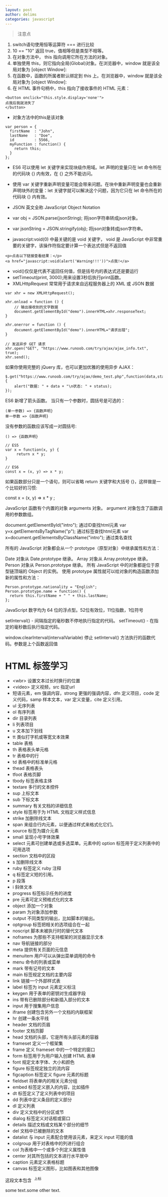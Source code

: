 ```yaml
---
layout: post
author: delims
categories: javascript
---
```


> 注意点

1. switch语句使用恒等运算符 === 进行比较
2. 10 == "10" 返回 true，值相等但是类型不相等。
3. 在对象方法中， this 指向调用它所在方法的对象。
4. 单独使用 this，则它指向全局(Global)对象。在浏览器中，window 就是该全局对象为 [object Window]:
5. 在函数中，函数的所属者默认绑定到 this 上。在浏览器中，window 就是该全局对象为 [object Window]:
6. 在 HTML 事件句柄中，this 指向了接收事件的 HTML 元素：

```
<button onclick="this.style.display='none'">
点我后我就消失了
</button>
```
- 对象方法中的this是该对象
```
var person = {
  firstName  : "John",
  lastName   : "Doe",
  id         : 5566,
  myFunction : function() {
    return this;
  }
};
```

- ES6 可以使用 let 关键字来实现块级作用域。let 声明的变量只在 let 命令所在的代码块 {} 内有效，在 {} 之外不能访问。

- 使用 var 关键字重新声明变量可能会带来问题。在块中重新声明变量也会重新声明块外的变量：let 关键字就可以解决这个问题，因为它只在 let 命令所在的代码块 {} 内有效。
- JSON 英文全称 JavaScript Object Notation
- var obj = JSON.parse(jsonString);  将json字符串转成json对象。
- var jsonString = JSON.stringify(obj); 将json对象转成json字符串。
- javascript:void(0) 中最关键的是 void 关键字， void 是 JavaScript 中非常重要的关键字，该操作符指定要计算一个表达式但是不返回值

```
<p>点击以下链接查看结果：</p>
<a href="javascript:void(alert('Warning!!!'))">点我!</a>
```

- void()仅仅是代表不返回任何值，但是括号内的表达式还是要运行
- setTimeout(print, 3000);用来设置3秒后执行print函数。
- XMLHttpRequest 常常用于请求来自远程服务器上的 XML 或 JSON 数据


```
var xhr = new XMLHttpRequest();
 
xhr.onload = function () {
    // 输出接收到的文字数据
    document.getElementById("demo").innerHTML=xhr.responseText;
}
 
xhr.onerror = function () {
    document.getElementById("demo").innerHTML="请求出错";
}
 
// 发送异步 GET 请求
xhr.open("GET", "https://www.runoob.com/try/ajax/ajax_info.txt", true);
xhr.send();
```

如果你使用完整的 jQuery 库，也可以更加优雅的使用异步 AJAX：

```
$.get("https://www.runoob.com/try/ajax/demo_test.php",function(data,status){
    alert("数据: " + data + "\n状态: " + status);
});
```

ES6 新增了箭头函数。
当只有一个参数时，圆括号是可选的：

```
(单一参数) => {函数声明}
单一参数 => {函数声明}
```

没有参数的函数应该写成一对圆括号:

```
() => {函数声明}

// ES5
var x = function(x, y) {
     return x * y;
}
 
// ES6
const x = (x, y) => x * y;

```

如果函数部分只是一个语句，则可以省略 return 关键字和大括号 {}，这样做是一个比较好的习惯:

const x = (x, y) =>  x * y ;

JavaScript 函数有个内置的对象 arguments 对象。
argument 对象包含了函数调用的参数数组。


document.getElementById("intro");  通过ID查找html元素
var y=x.getElementsByTagName("p"); 通过标签查找html元素
var x=document.getElementsByClassName("intro"); 通过类名查找

所有的 JavaScript 对象都会从一个 prototype（原型对象）中继承属性和方法：

Date 对象从 Date.prototype 继承。
Array 对象从 Array.prototype 继承。
Person 对象从 Person.prototype 继承。
所有 JavaScript 中的对象都是位于原型链顶端的 Object 的实例。
使用 prototype 属性就可以给对象的构造函数添加新的属性和方法：

```
Person.prototype.nationality = "English";
Person.prototype.name = function() {
  return this.firstName + " " + this.lastName;
};
```
 JavaScript 数字均为 64 位的浮点型。52位有效位，11位指数，1位符号

setInterval() - 间隔指定的毫秒数不停地执行指定的代码。
setTimeout() - 在指定的毫秒数后执行指定代码。

window.clearInterval(intervalVariable) 停止 setInterval() 方法执行的函数代码。参数是上个函数返回值


# HTML 标签学习

- \<wbr\> 设置文本过长时换行的位置
- \<video\> 定义视频，src 指定url
- 短语元素，em 强调内容，strong 更强的强调内容，dfn 定义项目，code 定义代码，samp 样本文本，var 定义变量，cite 定义引用。
- ul 无序列表
- ol 有序列表 
- dir 目录列表
- li 列表项目
- u 文本加下划线
- tt 类似打字机或等宽文本效果
- table 表格
- th 表格表头单元格
- tr 表格中的行
- td 表格中的标准单元格
- thead 表格表头
- tfoot 表格页脚
- tbody 标签表格主体
- textare 多行的文本控件
- sup 上标文本
- sub 下标文本
- summary 有关文档的详细信息
- style 标签用于为 HTML 文档定义样式信息
- strike 加删除线文本
- span 来组合行内元素，以便通过样式来格式化它们。
- source 标签为媒介元素
- small 呈现小号字体效果
- select 元素可创建单选或多选菜单。元素中的 option 标签用于定义列表中的可用选项
- section 文档中的区段
- s 加删除线文本
- ruby 标签定义 ruby 注释
- q 标签定义短的引用。
- p 段落
- i 斜体文本
- progress 标签标示任务的进度
- pre 元素可定义预格式化的文本
- object 添加一个对象
- param 为对象添加参数
- output 不同类型的输出，比如脚本的输出。
- optgroup 标签把相关的选项组合在一起
- noscript 脚本未被执行时的替代文本
- noframes  为那些不支持框架的浏览器显示文本
- nav 导航链接的部分
- meta 提供有关页面的元信息
- menuitem 用户可以从弹出菜单调用的命令
- menu 命令的列表或菜单
- mark  带有记号的文本
- main 标签规定文档的主要内容
- link 链接一个外部样式表
- label 标签为 input 元素定义标注
- keygen 用于表单的密钥对生成器字段
- ins 带有已删除部分和新插入部分的文本
- input 用于搜集用户信息
- iframe 创建包含另外一个文档的内联框架
- hr  创建一条水平线
- header 文档的页眉
- footer 文档页脚
- head 文档的头部，它是所有头部元素的容器
- frameset 定义一个框架集
- frame 定义 frameset 中的一个特定的窗口
- form 标签用于为用户输入创建 HTML 表单
- font 规定文本字体、大小和颜色
- figure 标签规定独立的流内容
- figcaption  标签定义 figure 元素的标题
- fieldset 将表单内的相关元素分组
- embed 标签定义嵌入的内容，比如插件
- dt 标签定义了定义列表中的项目 
- dd 列表中定义条目的定义部分
- dl 定义列表
- div 定义文档中的分区或节
- dialog 标签定义对话框或窗口
- details 描述文档或文档某个部分的细节
- del 文档中已被删除的文本
- datalist 与 input 元素配合使用该元素，来定义 input 可能的值
- colgroup 用于对表格中的列进行组合
- col 为表格中一个或多个列定义属性值
- center 对其所包括的文本进行水平居中
- caption 元素定义表格标题 
- canvas  标签定义图形，比如图表和其他图像



<tt>
这段文本包含 <sup>上标</sup>
</tt>

<p><span>some text.</span>some other text.</p>





